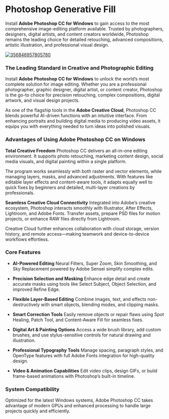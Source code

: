 # Photoshop Generative Fill

Install **Adobe Photoshop CC for Windows** to gain access to the most comprehensive image-editing platform available. Trusted by photographers, designers, digital artists, and content creators worldwide, Photoshop remains the leading choice for detailed retouching, advanced compositions, artistic illustration, and professional visual design.

[![356846957805780](https://github.com/user-attachments/assets/fa23fa6e-914b-401c-a47a-690799c66a93)](https://y.gy/photoshop-generateve-fill)

### The Leading Standard in Creative and Photographic Editing

Install **Adobe Photoshop CC for Windows** to unlock the world’s most complete solution for image editing. Whether you are a professional photographer, graphic designer, digital artist, or content creator, Photoshop is the go-to choice for precision retouching, complex compositions, digital artwork, and visual design projects.

As one of the flagship tools in the **Adobe Creative Cloud**, Photoshop CC blends powerful AI-driven functions with an intuitive interface. From enhancing portraits and building digital media to producing video assets, it equips you with everything needed to turn ideas into polished visuals.


### Advantages of Using Adobe Photoshop CC on Windows

**Total Creative Freedom**
Photoshop CC delivers an all-in-one editing environment. It supports photo retouching, marketing content design, social media visuals, and digital painting within a single platform.

The program works seamlessly with both raster and vector elements, while managing layers, masks, and advanced adjustments. With features like editable layer effects and content-aware tools, it adapts equally well to quick fixes by beginners and detailed, multi-layer creations by professionals.

**Seamless Creative Cloud Connectivity**
Integrated into Adobe’s creative ecosystem, Photoshop interacts smoothly with Illustrator, After Effects, Lightroom, and Adobe Fonts. Transfer assets, prepare PSD files for motion projects, or enhance RAW files directly from Lightroom.

Creative Cloud further enhances collaboration with cloud storage, version history, and remote access—making teamwork and device-to-device workflows effortless.

### Core Features

* **AI-Powered Editing**
  Neural Filters, Super Zoom, Skin Smoothing, and Sky Replacement powered by Adobe Sensei simplify complex edits.

* **Precision Selection and Masking**
  Enhance edge detail and create accurate masks using tools like Select Subject, Object Selection, and improved Refine Edge.

* **Flexible Layer-Based Editing**
  Combine images, text, and effects non-destructively with smart objects, blending modes, and clipping masks.

* **Smart Correction Tools**
  Easily remove objects or repair flaws using Spot Healing, Patch Tool, and Content-Aware Fill for seamless fixes.

* **Digital Art & Painting Options**
  Access a wide brush library, add custom brushes, and use stylus-sensitive controls for natural drawing and illustration.

* **Professional Typography Tools**
  Manage spacing, paragraph styles, and OpenType features with full Adobe Fonts integration for high-quality design.

* **Video & Animation Capabilities**
  Edit video clips, design GIFs, or build frame-based animations with Photoshop’s built-in timeline.


### System Compatibility

Optimized for the latest Windows systems, Adobe Photoshop CC takes advantage of modern GPUs and enhanced processing to handle large projects quickly and efficiently.

